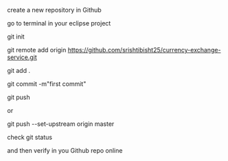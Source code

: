 create a new repository in Github

go to terminal in your eclipse project

git init

git remote add origin https://github.com/srishtibisht25/currency-exchange-service.git

git add .

git commit -m"first commit"

git push 

or 

git push --set-upstream origin master

check git status

and then verify in you Github repo online